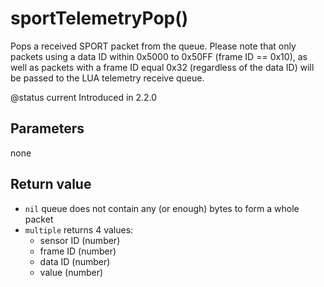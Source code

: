 # sportTelemetryPop\(\)

Pops a received SPORT packet from the queue. Please note that only packets using a data ID within 0x5000 to 0x50FF \(frame ID == 0x10\), as well as packets with a frame ID equal 0x32 \(regardless of the data ID\) will be passed to the LUA telemetry receive queue.

@status current Introduced in 2.2.0

## Parameters

none

## Return value

* `nil` queue does not contain any \(or enough\) bytes to form a whole packet
* `multiple` returns 4 values:
  * sensor ID \(number\)
  * frame ID \(number\)
  * data ID \(number\)
  * value \(number\)

